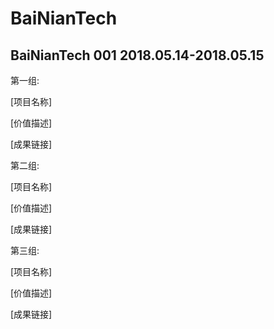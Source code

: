# BaiNianTech

## BaiNianTech 001 2018.05.14-2018.05.15

第一组:

[项目名称]

[价值描述]

[成果链接]

第二组:

[项目名称]

[价值描述]

[成果链接]


第三组:

[项目名称]

[价值描述]

[成果链接]
